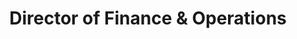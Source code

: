 ---
title: "Director of Finance & Operations"
description: "More details TBA"
hideImage: true
noTimeEstimate: true
toc: true
---